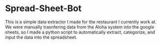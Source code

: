 # Spread-Sheet-Bot
This is a simple data extractor I made for the restaurant I currently work at. We were manually trasnfering data from the Aloha system into the google sheets, so I made a python script to automatically extract, categorize, and input the data into the spreadsheet. 

